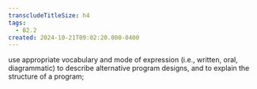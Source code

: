 ```yaml
---
transcludeTitleSize: h4
tags:
  - B2.2
created: 2024-10-21T09:02:20.000-0400
---
```

use appropriate vocabulary and mode of expression (i.e., written, oral, diagrammatic) to describe alternative program designs, and to explain the structure of a program;